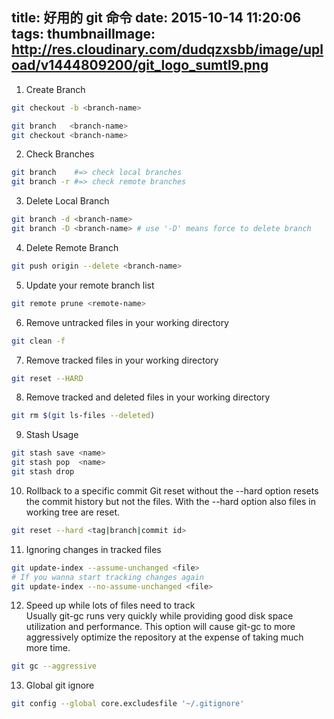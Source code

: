 title: 好用的 git 命令
date: 2015-10-14 11:20:06
tags:
thumbnailImage: http://res.cloudinary.com/dudqzxsbb/image/upload/v1444809200/git_logo_sumtl9.png
---

1. Create Branch
```bash
git checkout -b <branch-name>

git branch   <branch-name>
git checkout <branch-name>
```

2. Check Branches
```bash
git branch    #=> check local branches
git branch -r #=> check remote branches
```

3.  Delete Local Branch
```bash
git branch -d <branch-name>
git branch -D <branch-name> # use '-D' means force to delete branch
```

4. Delete Remote Branch
```bash
git push origin --delete <branch-name>
```

5. Update your remote branch list
```bash
git remote prune <remote-name>
```

6. Remove untracked files in your working directory
```bash
git clean -f
```

7. Remove tracked files in your working directory
```bash
git reset --HARD
```

8. Remove tracked and deleted files in your working directory
```bash
git rm $(git ls-files --deleted)
```

9. Stash Usage
```bash
git stash save <name>
git stash pop  <name>
git stash drop
```

10. Rollback to a specific commit 
Git reset without the --hard option resets the commit history but not the files. With the --hard option also files in working tree are reset.
```bash
git reset --hard <tag|branch|commit id>
```

11. Ignoring changes in tracked files
```bash
git update-index --assume-unchanged <file>
# If you wanna start tracking changes again
git update-index --no-assume-unchanged <file> 
```

12. Speed up while lots of files need to track <br />
Usually git-gc runs very quickly while providing good disk space utilization and performance. 
This option will cause git-gc to more aggressively optimize the repository at the expense of taking much more time. 
```bash
git gc --aggressive
```

13. Global git ignore
```bash
git config --global core.excludesfile '~/.gitignore'
```

